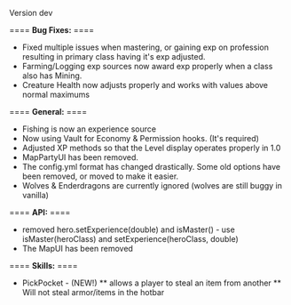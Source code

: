 Version dev

==== **Bug Fixes:** ====

* Fixed multiple issues when mastering, or gaining exp on profession resulting in primary class having it's exp adjusted.
* Farming/Logging exp sources now award exp properly when a class also has Mining.
* Creature Health now adjusts properly and works with values above normal maximums

==== **General:** ====

* Fishing is now an experience source
* Now using Vault for Economy & Permission hooks. (It's required)
* Adjusted XP methods so that the Level display operates properly in 1.0
* MapPartyUI has been removed.
* The config.yml format has changed drastically. Some old options have been removed, or moved to make it easier.
* Wolves & Enderdragons are currently ignored (wolves are still buggy in vanilla)

==== **API:** ====

* removed hero.setExperience(double) and isMaster() - use isMaster(heroClass) and setExperience(heroClass, double)
* The MapUI has been removed

==== **Skills:** ====

* PickPocket - (NEW!)
** allows a player to steal an item from another 
** Will not steal armor/items in the hotbar